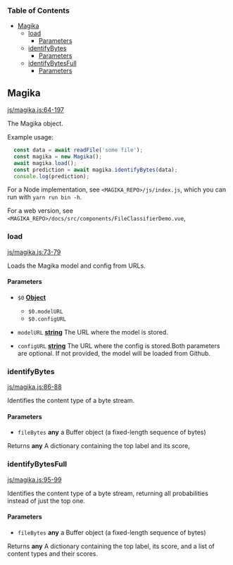 <!-- Generated by documentation.js. Update this documentation by updating the source code. -->

### Table of Contents

*   [Magika][1]
    *   [load][2]
        *   [Parameters][3]
    *   [identifyBytes][4]
        *   [Parameters][5]
    *   [identifyBytesFull][6]
        *   [Parameters][7]

## Magika

[js/magika.js:64-197][8]

The Magika object.

Example usage:

```js
  const data = await readFile('some file');
  const magika = new Magika();
  await magika.load();
  const prediction = await magika.identifyBytes(data);
  console.log(prediction);
```

For a Node implementation, see `<MAGIKA_REPO>/js/index.js`, which you can run with `yarn run bin -h`.

For a web version, see `<MAGIKA_REPO>/docs/src/components/FileClassifierDemo.vue`,

### load

[js/magika.js:73-79][9]

Loads the Magika model and config from URLs.

#### Parameters

*   `$0` **[Object][10]**&#x20;

    *   `$0.modelURL` &#x20;
    *   `$0.configURL` &#x20;
*   `modelURL` **[string][11]** The URL where the model is stored.
*   `configURL` **[string][11]** The URL where the config is stored.Both parameters are optional. If not provided, the model will be loaded from Github.

### identifyBytes

[js/magika.js:86-88][12]

Identifies the content type of a byte stream.

#### Parameters

*   `fileBytes` **any** a Buffer object (a fixed-length sequence of bytes)

Returns **any** A dictionary containing the top label and its score,

### identifyBytesFull

[js/magika.js:95-99][13]

Identifies the content type of a byte stream, returning all probabilities instead of just the top one.

#### Parameters

*   `fileBytes` **any** a Buffer object (a fixed-length sequence of bytes)

Returns **any** A dictionary containing the top label, its score, and a list of content types and their scores.

[1]: #magika

[2]: #load

[3]: #parameters

[4]: #identifybytes

[5]: #parameters-1

[6]: #identifybytesfull

[7]: #parameters-2

[8]: https://github.com/google/magika/blob/a22758d215ee894653c609b65efdaafb298289f6/js/magika.js#L64-L197 "Source code on GitHub"

[9]: https://github.com/google/magika/blob/a22758d215ee894653c609b65efdaafb298289f6/js/magika.js#L73-L79 "Source code on GitHub"

[10]: https://developer.mozilla.org/docs/Web/JavaScript/Reference/Global_Objects/Object

[11]: https://developer.mozilla.org/docs/Web/JavaScript/Reference/Global_Objects/String

[12]: https://github.com/google/magika/blob/a22758d215ee894653c609b65efdaafb298289f6/js/magika.js#L86-L88 "Source code on GitHub"

[13]: https://github.com/google/magika/blob/a22758d215ee894653c609b65efdaafb298289f6/js/magika.js#L95-L99 "Source code on GitHub"
